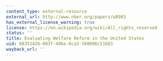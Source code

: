 ```yaml
---
content_type: external-resource
external_url: http://www.nber.org/papers/w8983
has_external_license_warning: true
license: https://en.wikipedia.org/wiki/All_rights_reserved
status: ''
title: Evaluating Welfare Reform in the United States
uid: 08351426-003f-406e-8ca3-580896c51683
wayback_url: ''
---
```

